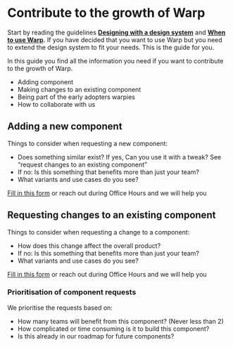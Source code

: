 # Contribute to the growth of Warp

Start by reading the guidelines **[Designing with a design system](/guidelines/design-system/)** and **[When to use Warp](/guidelines/design-system/#when-to-use-warp).** If you have decided that you want to use Warp but you need to extend the design system to fit your needs. This is the guide for you.

In this guide you find all the information you need if you want to contribute to the growth of Warp.

- Adding component
- Making changes to an existing component
- Being part of the early adopters warpies
- How to collaborate with us

## Adding a new component

Things to consider when requesting a new component:

- Does something similar exist? If yes, Can you use it with a tweak? See “request changes to an existing component”
- If no: Is this something that benefits more than just your team?
- What variants and use cases do you see?

[Fill in this form](https://docs.google.com/forms/d/e/1FAIpQLSfs54AvPDtDdJNsN0-YeAxHV-6Qd5V2p4EJo7qEzLlCu9Pe_g/viewform) or reach out during Office Hours and we will help you

## Requesting changes to an existing component

Things to consider when requesting a change to a component:

- How does this change affect the overall product?
- If no: Is this something that benefits more than just your team?
- What variants and use cases do you see?

[Fill in this form](https://docs.google.com/forms/d/e/1FAIpQLSfs54AvPDtDdJNsN0-YeAxHV-6Qd5V2p4EJo7qEzLlCu9Pe_g/viewform) or reach out during Office Hours and we will help you

### Prioritisation of component requests

We prioritise the requests based on:

- How many teams will benefit from this component? (Never less than 2)
- How complicated or time consuming is it to build this component?
- Is this already in our roadmap for future components?